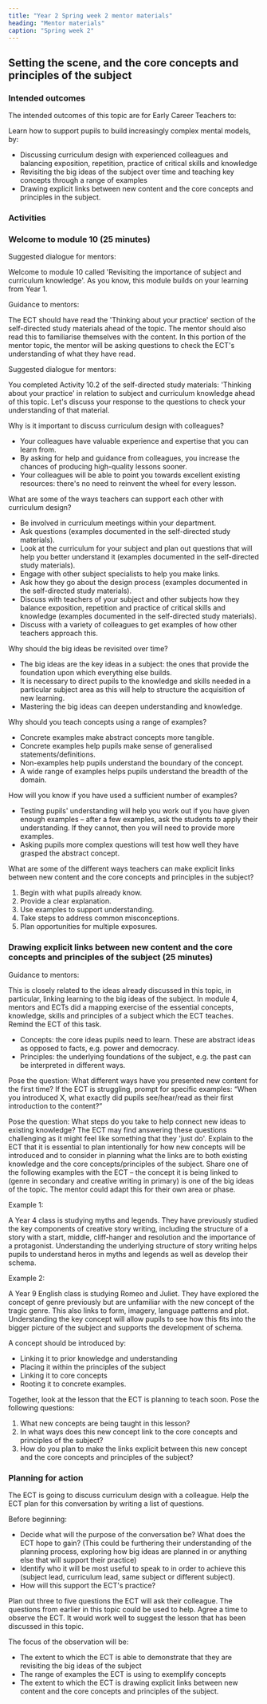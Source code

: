 ```yaml
---
title: "Year 2 Spring week 2 mentor materials"
heading: "Mentor materials"
caption: "Spring week 2"
---
```


## Setting the scene, and the core concepts and principles of the subject

### Intended outcomes

The intended outcomes of this topic are for Early Career Teachers to:

Learn how to support pupils to build increasingly complex mental models, by:

- Discussing curriculum design with experienced colleagues and balancing exposition, repetition, practice of critical skills and knowledge
- Revisiting the big ideas of the subject over time and teaching key concepts through a range of examples
- Drawing explicit links between new content and the core concepts and principles in the subject.

### Activities

### Welcome to module 10 (25 minutes)

Suggested dialogue for mentors:

Welcome to module 10 called 'Revisiting the importance of subject and curriculum knowledge'. As you know, this module builds on your learning from Year 1.

Guidance to mentors:

The ECT should have read the 'Thinking about your practice' section of the self-directed study materials ahead of the topic. The mentor should also read this to familiarise themselves with the content. In this portion of the mentor topic, the mentor will be asking questions to check the ECT's understanding of what they have read.

Suggested dialogue for mentors:

You completed Activity 10.2 of the self-directed study materials: 'Thinking about your practice' in relation to subject and curriculum knowledge ahead of this topic. Let's discuss your response to the questions to check your understanding of that material.

Why is it important to discuss curriculum design with colleagues?

- Your colleagues have valuable experience and expertise that you can learn from.
- By asking for help and guidance from colleagues, you increase the chances of producing high-quality lessons sooner.
- Your colleagues will be able to point you towards excellent existing resources: there's no need to reinvent the wheel for every lesson.

What are some of the ways teachers can support each other with curriculum design?

- Be involved in curriculum meetings within your department.
- Ask questions (examples documented in the self-directed study materials).
- Look at the curriculum for your subject and plan out questions that will help you better understand it (examples documented in the self-directed study materials).
- Engage with other subject specialists to help you make links.
- Ask how they go about the design process (examples documented in the self-directed study materials).
- Discuss with teachers of your subject and other subjects how they balance exposition, repetition and practice of critical skills and knowledge (examples documented in the self-directed study materials).
- Discuss with a variety of colleagues to get examples of how other teachers approach this.

Why should the big ideas be revisited over time?

- The big ideas are the key ideas in a subject: the ones that provide the foundation upon which everything else builds.
- It is necessary to direct pupils to the knowledge and skills needed in a particular subject area as this will help to structure the acquisition of new learning.
- Mastering the big ideas can deepen understanding and knowledge.

Why should you teach concepts using a range of examples?

- Concrete examples make abstract concepts more tangible.
- Concrete examples help pupils make sense of generalised statements/definitions.
- Non-examples help pupils understand the boundary of the concept.
- A wide range of examples helps pupils understand the breadth of the domain.

How will you know if you have used a sufficient number of examples?

- Testing pupils' understanding will help you work out if you have given enough examples – after a few examples, ask the students to apply their understanding. If they cannot, then you will need to provide more examples.
- Asking pupils more complex questions will test how well they have grasped the abstract concept.

What are some of the different ways teachers can make explicit links between new content and the core concepts and principles in the subject?

1. Begin with what pupils already know.
2. Provide a clear explanation.
3. Use examples to support understanding.
4. Take steps to address common misconceptions.
5. Plan opportunities for multiple exposures.

### Drawing explicit links between new content and the core concepts and principles of the subject (25 minutes)

Guidance to mentors:

This is closely related to the ideas already discussed in this topic, in particular, linking learning to the big ideas of the subject. In module 4, mentors and ECTs did a mapping exercise of the essential concepts, knowledge, skills and principles of a subject which the ECT teaches. Remind the ECT of this task.

- Concepts: the core ideas pupils need to learn. These are abstract ideas as opposed to facts, e.g. power and democracy.
- Principles: the underlying foundations of the subject, e.g. the past can be interpreted in different ways.

Pose the question: What different ways have you presented new content for the first time?
If the ECT is struggling, prompt for specific examples: “When you introduced X, what exactly did pupils see/hear/read as their first introduction to the content?”

Pose the question: What steps do you take to help connect new ideas to existing knowledge?
The ECT may find answering these questions challenging as it might feel like something that they 'just do'. Explain to the ECT that it is essential to plan intentionally for how new concepts will be introduced and to consider in planning what the links are to both existing knowledge and the core concepts/principles of the subject. Share one of the following examples with the ECT – the concept it is being linked to (genre in secondary and creative writing in primary) is one of the big ideas of the topic. The mentor could adapt this for their own area or phase.

Example 1:

A Year 4 class is studying myths and legends. They have previously studied the key components of creative story writing, including the structure of a story with a start, middle, cliff-hanger and resolution and the importance of a protagonist. Understanding the underlying structure of story writing helps pupils to understand heros in myths and legends as well as develop their schema.

Example 2:

A Year 9 English class is studying Romeo and Juliet. They have explored the concept of genre previously but are unfamiliar with the new concept of the tragic genre. This also links to form, imagery, language patterns and plot. Understanding the key concept will allow pupils to see how this fits into the bigger picture of the subject and supports the development of schema.

A concept should be introduced by:

- Linking it to prior knowledge and understanding
- Placing it within the principles of the subject
- Linking it to core concepts
- Rooting it to concrete examples.

Together, look at the lesson that the ECT is planning to teach soon. Pose the following questions:

1. What new concepts are being taught in this lesson?
2. In what ways does this new concept link to the core concepts and principles of the subject?
3. How do you plan to make the links explicit between this new concept and the core concepts and principles of the subject?

### Planning for action

The ECT is going to discuss curriculum design with a colleague. Help the ECT plan for this conversation by writing a list of questions.

Before beginning:

- Decide what will the purpose of the conversation be? What does the ECT hope to gain? (This could be furthering their understanding of the planning process, exploring how big ideas are planned in or anything else that will support their practice)
- Identify who it will be most useful to speak to in order to achieve this (subject lead, curriculum lead, same subject or different subject).
- How will this support the ECT's practice?

Plan out three to five questions the ECT will ask their colleague. The questions from earlier in this topic could be used to help. Agree a time to observe the ECT. It would work well to suggest the lesson that has been discussed in this topic.

The focus of the observation will be:

- The extent to which the ECT is able to demonstrate that they are revisiting the big ideas of the subject
- The range of examples the ECT is using to exemplify concepts
- The extent to which the ECT is drawing explicit links between new content and the core concepts and principles of the subject.
